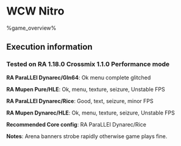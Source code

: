 # WCW Nitro 

%game_overview%

## Execution information

### Tested on RA 1.18.0 Crossmix 1.1.0 Performance mode

**RA ParaLLEl Dynarec/Gln64**: Ok menu complete glitched

**RA Mupen Pure/HLE**: Ok, menu, texture, seizure, Unstable FPS

**RA ParaLLEl Dynarec/Rice**: Good, text, seizure, minor FPS

**RA Mupen Dynarec/HLE**: Ok, menu, texture, seizure, Unstable FPS

**Recommended Core config**: RA ParaLLEl Dynarec/Rice

**Notes**: Arena banners strobe rapidly otherwise game plays fine.